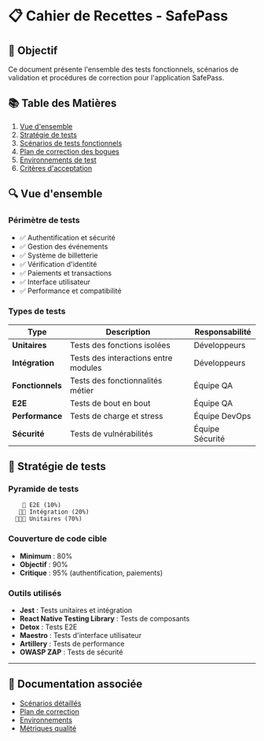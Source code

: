 # 📋 Cahier de Recettes - SafePass

## 🎯 Objectif

Ce document présente l'ensemble des tests fonctionnels, scénarios de validation et procédures de correction pour l'application SafePass.

## 📚 Table des Matières

1. [Vue d'ensemble](#vue-densemble)
2. [Stratégie de tests](#stratégie-de-tests)
3. [Scénarios de tests fonctionnels](#scénarios-de-tests-fonctionnels)
4. [Plan de correction des bogues](#plan-de-correction-des-bogues)
5. [Environnements de test](#environnements-de-test)
6. [Critères d'acceptation](#critères-dacceptation)

## 🔍 Vue d'ensemble

### Périmètre de tests

- ✅ Authentification et sécurité
- ✅ Gestion des événements
- ✅ Système de billetterie
- ✅ Vérification d'identité
- ✅ Paiements et transactions
- ✅ Interface utilisateur
- ✅ Performance et compatibilité

### Types de tests

| Type             | Description                          | Responsabilité  |
| ---------------- | ------------------------------------ | --------------- |
| **Unitaires**    | Tests des fonctions isolées          | Développeurs    |
| **Intégration**  | Tests des interactions entre modules | Développeurs    |
| **Fonctionnels** | Tests des fonctionnalités métier     | Équipe QA       |
| **E2E**          | Tests de bout en bout                | Équipe QA       |
| **Performance**  | Tests de charge et stress            | Équipe DevOps   |
| **Sécurité**     | Tests de vulnérabilités              | Équipe Sécurité |

## 🧪 Stratégie de tests

### Pyramide de tests

```
    🔺 E2E (10%)
   🔺🔺 Intégration (20%)
  🔺🔺🔺 Unitaires (70%)
```

### Couverture de code cible

- **Minimum** : 80%
- **Objectif** : 90%
- **Critique** : 95% (authentification, paiements)

### Outils utilisés

- **Jest** : Tests unitaires et intégration
- **React Native Testing Library** : Tests de composants
- **Detox** : Tests E2E
- **Maestro** : Tests d'interface utilisateur
- **Artillery** : Tests de performance
- **OWASP ZAP** : Tests de sécurité

---

## 📖 Documentation associée

- [Scénarios détaillés](./test-scenarios.md)
- [Plan de correction](./bug-fix-plan.md)
- [Environnements](./test-environments.md)
- [Métriques qualité](./quality-metrics.md)
